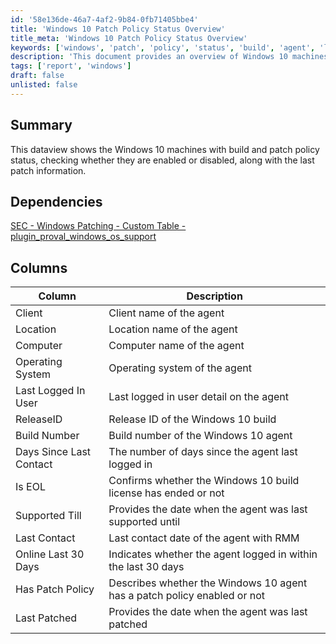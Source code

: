 ```yaml
---
id: '58e136de-46a7-4af2-9b84-0fb71405bbe4'
title: 'Windows 10 Patch Policy Status Overview'
title_meta: 'Windows 10 Patch Policy Status Overview'
keywords: ['windows', 'patch', 'policy', 'status', 'build', 'agent', 'last', 'contact']
description: 'This document provides an overview of Windows 10 machines, detailing their build and patch policy status, including whether patch policies are enabled or disabled, along with the latest patch information and agent contact details.'
tags: ['report', 'windows']
draft: false
unlisted: false
---
```


## Summary

This dataview shows the Windows 10 machines with build and patch policy status, checking whether they are enabled or disabled, along with the last patch information.

## Dependencies

[SEC - Windows Patching - Custom Table - plugin_proval_windows_os_support](<../tables/plugin_proval_windows_os_support.md>)

## Columns

| Column                        | Description                                                 |
|-------------------------------|-------------------------------------------------------------|
| Client                        | Client name of the agent                                    |
| Location                      | Location name of the agent                                  |
| Computer                      | Computer name of the agent                                  |
| Operating System              | Operating system of the agent                               |
| Last Logged In User           | Last logged in user detail on the agent                    |
| ReleaseID                    | Release ID of the Windows 10 build                         |
| Build Number                  | Build number of the Windows 10 agent                        |
| Days Since Last Contact       | The number of days since the agent last logged in          |
| Is EOL                        | Confirms whether the Windows 10 build license has ended or not |
| Supported Till                | Provides the date when the agent was last supported until   |
| Last Contact                  | Last contact date of the agent with RMM                    |
| Online Last 30 Days           | Indicates whether the agent logged in within the last 30 days |
| Has Patch Policy              | Describes whether the Windows 10 agent has a patch policy enabled or not |
| Last Patched                  | Provides the date when the agent was last patched          |
